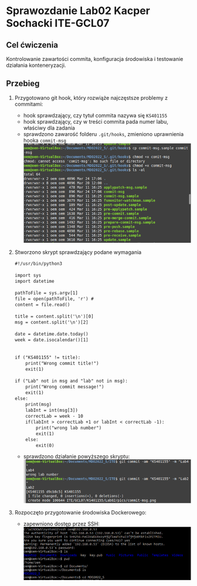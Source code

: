 # Sprawozdanie Lab02 Kacper Sochacki ITE-GCL07

## Cel ćwiczenia
Kontrolowanie zawartości commita, konfiguracja środowiska i testowanie działania konteneryzacji.

## Przebieg

1. Przygotowano git hook, który rozwiąże najczęstsze problemy z commitami:
    - hook sprawdzający, czy tytuł commita nazywa się ```KS401155```
    - hook sprawdzający, czy w treści commita pada numer labu, właściwy dla zadania
    - sprawdzono zawarość folderu ```.git/hooks```, zmieniono uprawnienia hooka ```commit-msg```
    ![Screenshot](pics/edit_commit.png)

2. Stworzono skrypt sprawdzający podane wymagania
    ```
    #!/usr/bin/python3

	import sys
	import datetime

	pathToFile = sys.argv[1]
	file = open(pathToFile, 'r') # 
	content = file.read()

	title = content.split('\n')[0]
	msg = content.split('\n')[2]

	date = datetime.date.today()
	week = date.isocalendar()[1]


	if ("KS401155" != title):
		print("Wrong commit title!")
		exit(1)

	if ("Lab" not in msg and "lab" not in msg):
		print("Wrong commit message!")
		exit(1)
	else:
		print(msg)
		labInt = int(msg[3])
		correctLab = week - 10
		if(labInt > correctLab +1 or labInt < correctLab -1):
			print("wrong lab number")
			exit(1)
		else:
			exit(0)  
    ```
    - sprawdzono działanie powyższego skryptu:
    ![test_commit](pics/skrypt.png)
3. Rozpoczęto przygotowanie środowiska Dockerowego:
    - zapewniono dostęp przez SSH:
    ![ssh](pics/ssh.PNG)
